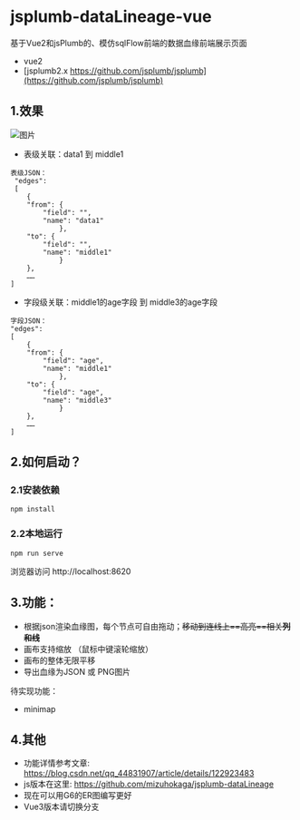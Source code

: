 # jsplumb-dataLineage-vue

基于Vue2和jsPlumb的、模仿sqlFlow前端的数据血缘前端展示页面
- vue2
- [jsplumb2.x https://github.com/jsplumb/jsplumb](https://github.com/jsplumb/jsplumb)
## 1.效果

![图片](https://github.com/mizuhokaga/jsplumb-dataLineage-vue/blob/main/src/assets/sample.png)

- 表级关联：data1 到 middle1
```
表级JSON：
 "edges": 
 [
    {
    "from": {
        "field": "",
        "name": "data1"
            },
    "to": {
        "field": "",
        "name": "middle1"
            }
    },
    ……
]
```
- 字段级关联：middle1的age字段 到 middle3的age字段
```
字段JSON：
"edges":
[
    {
    "from": {
        "field": "age",
        "name": "middle1"
            },
    "to": {
        "field": "age",
        "name": "middle3"
            }
    },
    ……
]
```
## 2.如何启动？
### 2.1安装依赖

```
npm install
```

### 2.2本地运行

```
npm run serve
```
浏览器访问 http://localhost:8620
## 3.功能：
- 根据json渲染血缘图，每个节点可自由拖动；~~移动到连线上==高亮==相关**列和线**~~
- 画布支持缩放 （鼠标中键滚轮缩放）
- 画布的整体无限平移
- 导出血缘为JSON 或 PNG图片

待实现功能：
* minimap


## 4.其他
- 功能详情参考文章: https://blog.csdn.net/qq_44831907/article/details/122923483
- js版本在这里: https://github.com/mizuhokaga/jsplumb-dataLineage
- 现在可以用G6的ER图编写更好
- Vue3版本请切换分支
